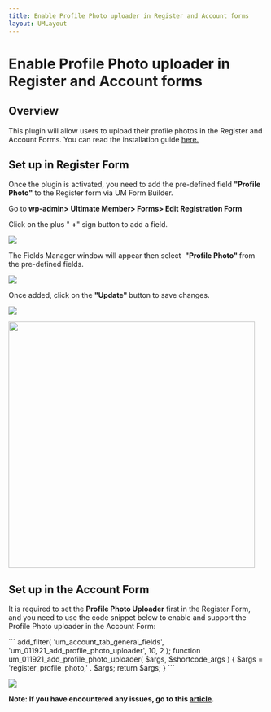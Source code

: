 ```yaml
---
title: Enable Profile Photo uploader in Register and Account forms 
layout: UMLayout
---
```

# Enable Profile Photo uploader in Register and Account forms


## Overview

<p>
	 This plugin will allow users to upload their profile photos in the Register and Account Forms. You can read the installation guide 
	<a href="https://ultimatemember.github.io/Extended/article/1663-download-installation-of-the-basic-extensions">here.</a>
</p>


## Set up in Register Form

<p>
	 Once the plugin is activated, you need to add the pre-defined field 
	<strong> "Profile Photo"</strong> to the Register form via UM Form Builder.
</p>
<p>
	 Go to 
	<b style="background-color: initial;">wp-admin> Ultimate Member> Forms> Edit Registration Form</b>
</p>
<p>
	 Click on the plus " 
	<strong>+</strong>" sign button to add a field.
</p>
<p>
	<img src="https://s3.amazonaws.com/helpscout.net/docs/assets/561c96629033600a7a36d662/images/61e057d31adf855680c797fb/file-GkMp0FMAQJ.png">
</p>
<p>
	 The Fields Manager window will appear then select  
	<strong>"Profile Photo" </strong>from the pre-defined fields.
</p>
<p>
	<img src="https://s3.amazonaws.com/helpscout.net/docs/assets/561c96629033600a7a36d662/images/61e0599fc73ba12e69a4fa77/file-Vldc3U0gTf.png">
</p>
<p>
	 Once added, click on the 
	<strong>"Update" </strong>button to save changes.
</p>
<p>
	<img src="https://s3.amazonaws.com/helpscout.net/docs/assets/561c96629033600a7a36d662/images/61e05a6fb54d116b7c397182/file-jE8Pp6FwCv.png">
</p>
<p>
	<img src="https://s3.amazonaws.com/helpscout.net/docs/assets/561c96629033600a7a36d662/images/61e8255a39e5d05141b60c9e/file-3Qd7Z50dN5.png" style="width: 484px;">
</p>


## Set up in the Account Form

<p>
	 It is required to set the 
	<strong>Profile Photo Uploader</strong> first<strong> </strong>in the Register Form, and you need to use the code snippet below to enable and support the Profile Photo uploader in the Account Form:
</p>
<p>
```
add_filter( 'um_account_tab_general_fields', 'um_011921_add_profile_photo_uploader', 10, 2 );
function um_011921_add_profile_photo_uploader( $args, $shortcode_args ) {
    $args = 'register_profile_photo,' . $args;
    return $args;
}
```
</p>
<p>
	<img src="https://s3.amazonaws.com/helpscout.net/docs/assets/561c96629033600a7a36d662/images/61e8374f68cd260cc2d324f0/file-APyMykMmSl.png">
</p>
<p class="callout-blue">
	<strong>Note: If you have encountered any issues, go to this 
	<a href="https://ultimatemember.github.io/Extended/article/114-photo-uploads-not-working">article</a>. </strong>
</p>
